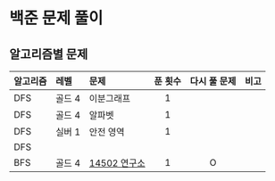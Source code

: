 # 백준 문제 풀이
## 알고리즘별 문제
| 알고리즘 | 레벨   | 문제                            | 푼 횟수 | 다시 풀 문제 |  비고|
|------|:-----|:------------------------------|:----:|:-------:|:---|
| DFS  | 골드 4 | 이분그래프                         |  1   |         |    |
| DFS  | 골드 4 | 알파벳                           |  1   |         |    |
| DFS  | 실버 1 | 안전 영역                         |  1   |         |    |
| DFS  |      |                               |      |         |    |
| BFS  | 골드 4 | [14502 연구소](./bfs/연구소/연구소.md) |  1   |    O    |    |

